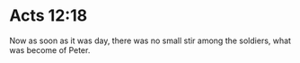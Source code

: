 # Acts 12:18

Now as soon as it was day, there was no small stir among the soldiers, what was become of Peter.